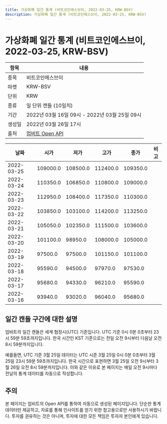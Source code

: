 ```yaml
---
title: 가상화폐 일간 통계 (비트코인에스브이, 2022-03-25, KRW-BSV)
description: 가상화폐 일간 통계 (비트코인에스브이, 2022-03-25, KRW-BSV)
---
```


가상화폐 일간 통계 (비트코인에스브이, 2022-03-25, KRW-BSV)
===

|항목|내용|
|--|--|
|종목|비트코인에스브이|
|마켓|KRW-BSV|
|단위|KRW|
|종류|일 단위 캔들 (10일치)|
|기간|2022년 03월 16일 09시 - 2022년 03월 25일 09시|
|생성일|2022년 03월 26일 17시|
|출처|[업비트 Open API](https://docs.upbit.com)|


|날짜|시가|저가|고가|종가|비고|
|--|--|--|--|--|--|
|2022-03-25|109000.0|108500.0|112400.0|109350.0|    |
|2022-03-24|110350.0|106850.0|110800.0|109000.0|    |
|2022-03-23|112950.0|108400.0|117350.0|110300.0|    |
|2022-03-22|103850.0|103100.0|114200.0|113250.0|    |
|2022-03-21|105050.0|102350.0|111500.0|103600.0|    |
|2022-03-20|101100.0|98950.0|108000.0|105000.0|    |
|2022-03-19|97500.0|97500.0|101150.0|101100.0|    |
|2022-03-18|95590.0|94500.0|97970.0|97530.0|    |
|2022-03-17|95680.0|94330.0|96210.0|95590.0|    |
|2022-03-16|93940.0|93020.0|96040.0|95680.0|    |


일간 캔들 구간에 대한 설명
---


업비트의 일간 캔들은 세계 협정시(UTC) 기준입니다. 
UTC 기준 0시 0분 0초부터 23시 59분 59초까지입니다. 
한국 시간인 KST 기준으로는 전일 오전 9시부터 다음날 오전 8시 59분까지입니다. 


예를들면, UTC 기준 3월 25일 데이터는 UTC 시준 3월 25일 0시 0분 0초부터 3월 25일 23시 59분 59초까지입니다. 
한국 시간으로 표현하면 3월 25일 오전 9시부터 3월 26일 오전 8시 59분까지입니다. 
이와 같은 이유로 본 페이지는 매일 오전 9시마다 전날의 통계 데이터를 자동으로 작성합니다. 


주의
---


본 페이지는 업비트의 Open API를 통하여 자동으로 생성된 페이지입니다. 
단순한 통계 데이터만 제공하고, 자료를 통해 인사이트를 얻기 위한 참고용으로만 사용하시기 바랍니다. 
투자를 권유하는 것은 아니며, 투자에 대한 모든 책임은 투자자 본인에게 있습니다. 
